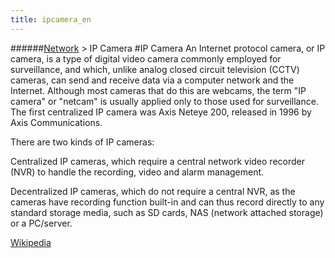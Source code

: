 ```yaml
---
title: ipcamera_en
---
```

######[Network](/restreamer/wiki/networktechnology_en.html) > IP Camera
#IP Camera
An Internet protocol camera, or IP camera, is a type of digital video camera commonly employed for surveillance, and which, unlike analog closed circuit television (CCTV) cameras, can send and receive data via a computer network and the Internet. Although most cameras that do this are webcams, the term "IP camera" or "netcam" is usually applied only to those used for surveillance. The first centralized IP camera was Axis Neteye 200, released in 1996 by Axis Communications.  

There are two kinds of IP cameras:  

Centralized IP cameras, which require a central network video recorder (NVR) to handle the recording, video and alarm management.  

Decentralized IP cameras, which do not require a central NVR, as the cameras have recording function built-in and can thus record directly to any standard storage media, such as SD cards, NAS (network attached storage) or a PC/server.

<a href="https://en.wikipedia.org/wiki/IP_camera" target="_blank">Wikipedia</a>
